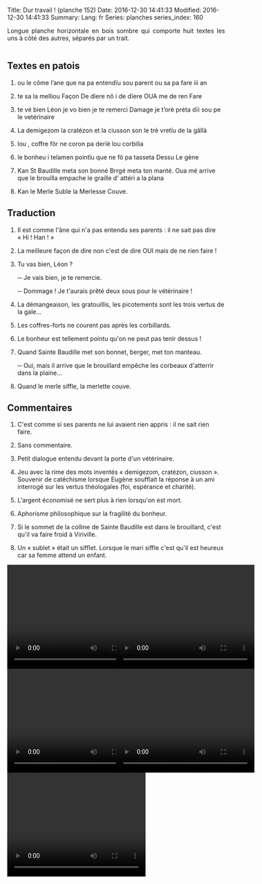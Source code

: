 Title: Dur travail ! (planche 152)
Date: 2016-12-30 14:41:33
Modified: 2016-12-30 14:41:33
Summary: 
Lang: fr
Series: planches
series_index: 160

<p style="text-align:justify;">Longue planche horizontale en bois
sombre qui comporte huit textes les uns à côté des autres, séparés par
un trait.</p>

<figure class="image-block" style="float: center;">
  <img alt="" src="{static}/images/planche_152-2.png">
  <figcaption style="max-width: 830px"></figcaption>
</figure>

## Textes en patois

1. ou le côme l’ane que na pa entendïu sou parent ou sa pa fare iii
   an

2. te sa la melliou Façon De diere nô i de dïere OUA me de ren Fare

3. te vé bien Léon je vo bien je te remerci Damage je t’orè préta dïi
   sou pe le vetérinaire

4. La demigezom la cratézon et la ciusson son le trè vretïu de la
   gâllà

5. lou , coffre fôr ne coron pa derïé lou corbilia

6. le bonheu i telamen pointïu que ne fô pa tasseta Dessu Le gène

7. Kan St Baudille meta son bonné Brrgé meta ton manté. Oua mé arrive
   que le brouilla empache le graille d’ attéri a la plana

8. Kan  le  Merle  Suble  la  Merlesse  Couve.

## Traduction

1. Il est comme l'âne qui n'a pas entendu ses parents : il ne sait
      pas dire « Hi ! Han ! »

2. La meilleure façon de dire non c'est de dire OUI mais de ne rien
      faire !

3. Tu vas bien, Léon ?

    ─ Je vais bien, je te remercie.

    ─ Dommage !  Je t'aurais prêté deux sous pour le vétérinaire !

4. La démangeaison, les gratouillis, les picotements sont les trois
      vertus de la gale…

5. Les coffres-forts ne courent pas après les corbillards.

6. Le bonheur est tellement pointu qu'on ne peut pas tenir dessus !

7. Quand Sainte Baudille met son bonnet, berger, met ton manteau.

    ─ Oui, mais il arrive que le brouillard empêche les corbeaux
    d'atterrir dans la plaine…

8. Quand le merle siffle, la merlette couve.

## Commentaires

1. C'est comme si ses parents ne lui avaient rien appris : il ne sait
    rien faire.

2. Sans commentaire.

3. Petit dialogue entendu devant la porte d'un vétérinaire.

4. Jeu avec la rime des mots inventés « demigezom, cratézon,
   ciusson ». Souvenir de catéchisme lorsque Eugène soufflait la
   réponse à un ami interrogé sur les vertus théologales (foi,
   espérance et charité).

5. L'argent économisé ne sert plus à rien lorsqu'on est mort.

6. Aphorisme philosophique sur la fragilité du bonheur.

7. Si le sommet de la colline de Sainte Baudille est dans le
   brouillard, c'est qu'il va faire froid à Viriville.

8. Un « sublet » était un sifflet. Lorsque le mari siffle c'est qu'il
   est heureux car sa femme attend un enfant.

<div style="display: table; clear: both;"></div>

<div>
<div style="float: left; width: 50%;">
<video width="320" height="240" controls>
  <source src="https://d1njpgd0ygatdn.cloudfront.net/video_152t1_et_t2.mp4" type="video/mp4">
</video>
</div>
<div style="float: left; width: 50%;">
<video width="320" height="240" controls>
  <source src="https://d1njpgd0ygatdn.cloudfront.net/video_152t3_et_t4.mp4" type="video/mp4">
</video>
</div>
</div>

<div style="display: table; clear: both;"></div>

<div>
<div style="float: left; width: 50%;">
<video width="320" height="240" controls>
  <source src="https://d1njpgd0ygatdn.cloudfront.net/video_152t5_et_t6.mp4" type="video/mp4">
</video>
</div>
<div style="float: left; width: 50%;">
<video width="320" height="240" controls>
  <source src="https://d1njpgd0ygatdn.cloudfront.net/video_152t7.mp4" type="video/mp4">
</video>
</div>
</div>

<div style="display: table; clear: both;"></div>

<video width="320" height="240" controls>
  <source src="https://d1njpgd0ygatdn.cloudfront.net/video_152t8_.mp4" type="video/mp4">
</video>
